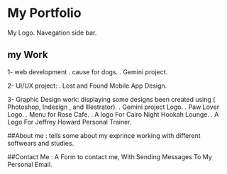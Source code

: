 # My Portfolio
 
  My Logo.
  Navegation side bar.
  
## my Work
 1- web development 
  . cause for dogs.
  . Gemini project.
  
  2- UI/UX project:
   . Lost and Found Mobile App Design.
   
  3- Graphic Design work:
  displaying some designs been created using ( Photoshop, Indesign , and Illestrator).
  . Gemini project Logo.
  . Paw Lover Logo.
  . Menu for Rose Cafe.
  . A logo For Cairo Night Hookah Lounge.
  . A Logo For Jeffrey Howard Personal Trainer.
  
  ##About me : 
   tells some about my exprince working with different softwears and studies.
   
   
  ##Contact Me :
   A Form to contact me, With Sending Messages To My Personal Email.
